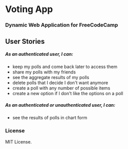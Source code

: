 # Voting App
### Dynamic Web Application for FreeCodeCamp

## User Stories

##### As an authenticated user, I can:
- keep my polls and come back later to access them
- share my polls with my friends
- see the aggregate results of my polls
- delete polls that I decide I don't want anymore
- create a poll with any number of possible items
- create a new option if I don't like the options on a poll

##### As an authenticated or unauthenticated user, I can:
- see the results of polls in chart form

### License

MIT License.
